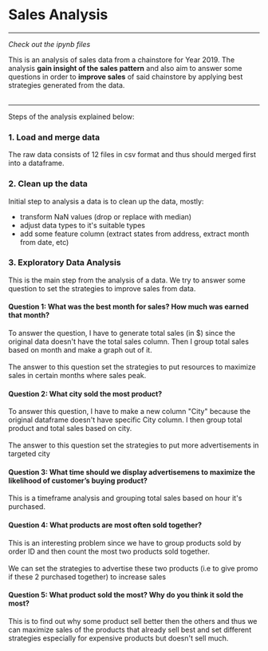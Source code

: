 # Sales Analysis<br>
---
*Check out the ipynb files*
<br>

This is an analysis of sales data from a chainstore for Year 2019.
The analysis **gain insight of the sales pattern** and also aim to answer some questions in order to **improve sales** of said chainstore by applying best strategies generated from the data. <br><br>

---
Steps of the analysis explained below:<br>
### 1. Load and merge data
The raw data consists of 12 files in csv format and thus should merged first into a dataframe.

### 2. Clean up the data
Initial step to analysis a data is to clean up the data, mostly:
- transform NaN values (drop or replace with median)
- adjust data types to it's suitable types
- add some feature column (extract states from address, extract month from date, etc)

### 3. Exploratory Data Analysis
This is the main step from the analysis of a data. We try to answer some question to set the strategies to improve sales from data.
#### Question 1: What was the best month for sales? How much was earned that month?
To answer the question, I have to generate total sales (in $) since the original data doesn't have the total sales column. Then I group total sales based on month and make a graph out of it.<br><br>
The answer to this question set the strategies to put resources to maximize sales in certain months where sales peak.
#### Question 2: What city sold the most product?
To answer this question, I have to make a new column "City" because the original dataframe doesn't have specific City column. I then group total product and total sales based on city. <br><br>
The answer to this question set the strategies to put more advertisements in targeted city
#### Question 3: What time should we display advertisemens to maximize the likelihood of customer’s buying product?
This is a timeframe analysis and grouping total sales based on hour it's purchased.
#### Question 4: What products are most often sold together?
This is an interesting problem since we have to group products sold by order ID and then count the most two products sold together.<br><br>
We can set the strategies to advertise these two products (i.e to give promo if these 2 purchased together) to increase sales
#### Question 5: What product sold the most? Why do you think it sold the most?
This is to find out why some product sell better then the others and thus we can maximize sales of the products that already sell best and set different strategies especially for expensive products but doesn't sell much.
